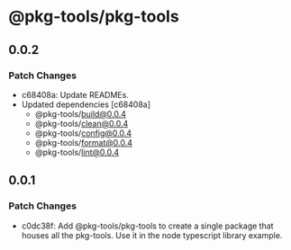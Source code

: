 # @pkg-tools/pkg-tools

## 0.0.2

### Patch Changes

- c68408a: Update READMEs.
- Updated dependencies [c68408a]
  - @pkg-tools/build@0.0.4
  - @pkg-tools/clean@0.0.4
  - @pkg-tools/config@0.0.4
  - @pkg-tools/format@0.0.4
  - @pkg-tools/lint@0.0.4

## 0.0.1

### Patch Changes

- c0dc38f: Add @pkg-tools/pkg-tools to create a single package that houses all the pkg-tools. Use it in the node typescript library example.

